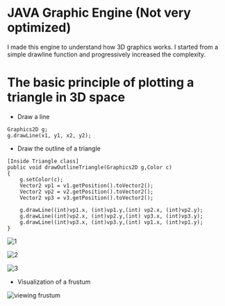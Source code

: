 # JAVA Graphic Engine (Not very optimized)
I made this engine to understand how 3D graphics works. I started from a simple drawline function and progressively increased the complexity.
# The basic principle of plotting a triangle in 3D space
- Draw a line
```
Graphics2D g;
g.drawLine(x1, y1, x2, y2);
```
- Draw the outline of a triangle
```
[Inside Triangle class]
public void drawOutlineTriangle(Graphics2D g,Color c)
{
	g.setColor(c);
	Vector2 vp1 = v1.getPosition().toVector2();
	Vector2 vp2 = v2.getPosition().toVector2();
	Vector2 vp3 = v3.getPosition().toVector2();

	g.drawLine((int)vp1.x, (int)vp1.y,(int) vp2.x, (int)vp2.y);
	g.drawLine((int)vp2.x, (int)vp2.y,(int) vp3.x, (int)vp3.y);
	g.drawLine((int)vp3.x, (int)vp3.y,(int) vp1.x, (int)vp1.y);
}
```
![1](https://user-images.githubusercontent.com/75626033/217095591-3cff1bb9-8f7d-4633-89fb-5aef558b6a2a.png)


![2](https://user-images.githubusercontent.com/75626033/217095607-30f498fc-d50a-4dee-a352-cc26b5c6d795.png)

![3](https://user-images.githubusercontent.com/75626033/217095618-ebf3b609-cc7a-474b-aacc-29dac7d3b83d.png)

- Visualization of a frustum

![viewing frustum](https://user-images.githubusercontent.com/75626033/217095508-80a96407-1ea6-4027-b686-8a27700aa156.JPG)
